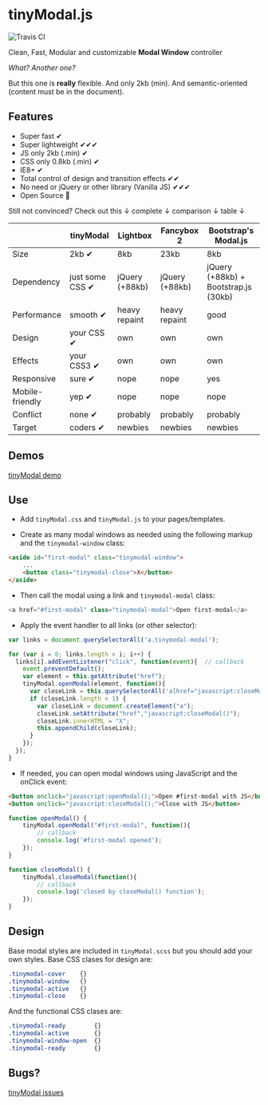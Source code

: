 tinyModal.js
===


![Travis CI](https://api.travis-ci.org/juanbrujo/tinyModal.svg)

Clean, Fast, Modular and customizable **Modal Window** controller

*What? Another one?*

But this one is **really** flexible. And only 2kb (min). And semantic-oriented (content must be in the document).

## Features

- Super fast ✔
- Super lightweight ✔✔✔
- JS only 2kb (.min) ✔
- CSS only 0.8kb (.min) ✔
- IE8+ ✔
- Total control of design and transition effects ✔✔
- No need or jQuery or other library (Vanilla JS) ✔✔✔
- Open Source 🌟


Still not convinced? Check out this ↓ complete ↓ comparison ↓ table ↓

|  | tinyModal | Lightbox | Fancybox 2 | Bootstrap's Modal.js |
|--------------|------------|----------|------------|----------------------|
| Size | 2kb ✔ | 8kb | 23kb | 8kb |
| Dependency | just some CSS ✔ | jQuery (+88kb) | jQuery (+88kb) | jQuery (+88kb) + Bootstrap.js (30kb) |
| Performance | smooth ✔ | heavy repaint | heavy repaint | good |
| Design | your CSS ✔ | own | own | own |
| Effects | your CSS3 ✔ | own | own | own |
| Responsive | sure ✔ | nope | nope | yes |
| Mobile-friendly | yep ✔ | nope | nope | nope |
| Conflict | none ✔ | probably | probably | probably |
| Target | coders ✔ | newbies | newbies | newbies |

## Demos

[tinyModal demo](http://juanbrujo.github.io/tinyModal/)



## Use

- Add `tinyModal.css` and `tinyModal.js` to your pages/templates.

- Create as many modal windows as needed using the following markup and the `tinymodal-window` class:

```html
<aside id="first-modal" class="tinymodal-window">
    ...
    <button class="tinymodal-close">X</button>
</aside>
```

- Then call the modal using a link and `tinymodal-modal` class:

```javascript
<a href="#first-modal" class="tinymodal-modal">Open first-modal</a>
```

- Apply the event handler to all links (or other selector):

```javascript
var links = document.querySelectorAll('a.tinymodal-modal');

for (var i = 0; links.length > i; i++) {
  links[i].addEventListener("click", function(event){  // callback
    event.preventDefault();
    var element = this.getAttribute("href");
    tinyModal.openModal(element, function(){
      var closeLink = this.querySelectorAll('a[href="javascript:closeModal()"]');
      if (closeLink.length < 1) {
        var closeLink = document.createElement("a");
        closeLink.setAttribute("href","javascript:closeModal()");
        closeLink.innerHTML = "X";
        this.appendChild(closeLink);
      }
    });
  });
}
```

- If needed, you can open modal windows using JavaScript and the onClick event:

```html
<button onclick="javascript:openModal();">Open #first-modal with JS</button>
<button onclick="javascript:closeModal();">Close with JS</button>
```

```javascript
function openModal() {
    tinyModal.openModal("#first-modal", function(){ 
        // callback
        console.log('#first-modal opened'); 
    });
}

function closeModal() {
    tinyModal.closeModal(function(){  
        // callback
        console.log('closed by closeModal() function');
    });
}
```

## Design

Base modal styles are included in `tinyModal.scss` but you should add your own styles. Base CSS clases for design are:

```css
.tinymodal-cover    {}
.tinymodal-window   {}
.tinymodal-active   {}
.tinymodal-close    {}
```

And the functional CSS clases are:

```css
.tinymodal-ready        {}
.tinymodal-active       {}
.tinymodal-window-open  {}
.tinymodal-ready        {}
```


## Bugs?

[tinyModal issues](https://github.com/juanbrujo/tinyModal/issues)
